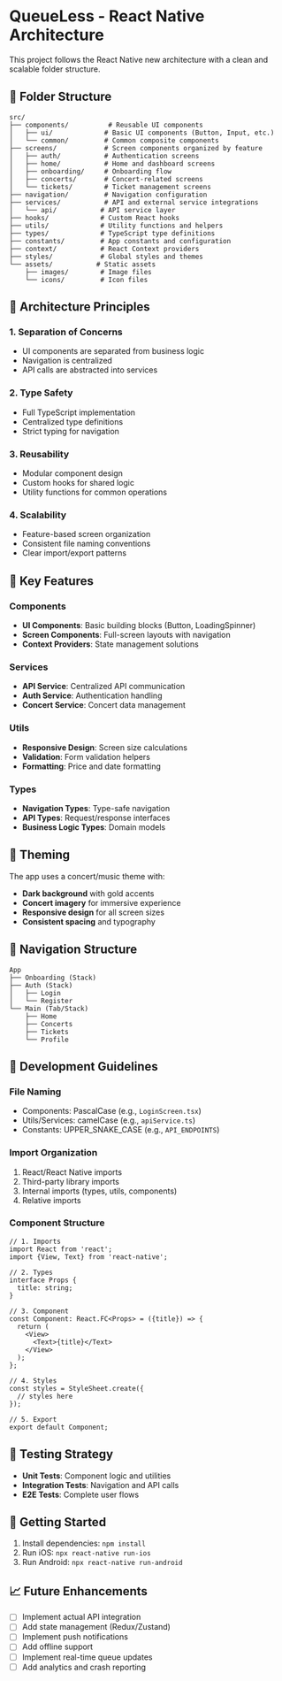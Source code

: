 # QueueLess - React Native Architecture

This project follows the React Native new architecture with a clean and scalable folder structure.

## 📁 Folder Structure

```
src/
├── components/          # Reusable UI components
│   ├── ui/             # Basic UI components (Button, Input, etc.)
│   └── common/         # Common composite components
├── screens/            # Screen components organized by feature
│   ├── auth/           # Authentication screens
│   ├── home/           # Home and dashboard screens
│   ├── onboarding/     # Onboarding flow
│   ├── concerts/       # Concert-related screens
│   └── tickets/        # Ticket management screens
├── navigation/         # Navigation configuration
├── services/           # API and external service integrations
│   └── api/           # API service layer
├── hooks/             # Custom React hooks
├── utils/             # Utility functions and helpers
├── types/             # TypeScript type definitions
├── constants/         # App constants and configuration
├── context/           # React Context providers
├── styles/            # Global styles and themes
└── assets/           # Static assets
    ├── images/        # Image files
    └── icons/         # Icon files
```

## 🎯 Architecture Principles

### 1. **Separation of Concerns**
- UI components are separated from business logic
- Navigation is centralized
- API calls are abstracted into services

### 2. **Type Safety**
- Full TypeScript implementation
- Centralized type definitions
- Strict typing for navigation

### 3. **Reusability**
- Modular component design
- Custom hooks for shared logic
- Utility functions for common operations

### 4. **Scalability**
- Feature-based screen organization
- Consistent file naming conventions
- Clear import/export patterns

## 🚀 Key Features

### Components
- **UI Components**: Basic building blocks (Button, LoadingSpinner)
- **Screen Components**: Full-screen layouts with navigation
- **Context Providers**: State management solutions

### Services
- **API Service**: Centralized API communication
- **Auth Service**: Authentication handling
- **Concert Service**: Concert data management

### Utils
- **Responsive Design**: Screen size calculations
- **Validation**: Form validation helpers
- **Formatting**: Price and date formatting

### Types
- **Navigation Types**: Type-safe navigation
- **API Types**: Request/response interfaces
- **Business Logic Types**: Domain models

## 🎨 Theming

The app uses a concert/music theme with:
- **Dark background** with gold accents
- **Concert imagery** for immersive experience
- **Responsive design** for all screen sizes
- **Consistent spacing** and typography

## 📱 Navigation Structure

```
App
├── Onboarding (Stack)
├── Auth (Stack)
│   ├── Login
│   └── Register
└── Main (Tab/Stack)
    ├── Home
    ├── Concerts
    ├── Tickets
    └── Profile
```

## 🔧 Development Guidelines

### File Naming
- Components: PascalCase (e.g., `LoginScreen.tsx`)
- Utils/Services: camelCase (e.g., `apiService.ts`)
- Constants: UPPER_SNAKE_CASE (e.g., `API_ENDPOINTS`)

### Import Organization
1. React/React Native imports
2. Third-party library imports
3. Internal imports (types, utils, components)
4. Relative imports

### Component Structure
```tsx
// 1. Imports
import React from 'react';
import {View, Text} from 'react-native';

// 2. Types
interface Props {
  title: string;
}

// 3. Component
const Component: React.FC<Props> = ({title}) => {
  return (
    <View>
      <Text>{title}</Text>
    </View>
  );
};

// 4. Styles
const styles = StyleSheet.create({
  // styles here
});

// 5. Export
export default Component;
```

## 🧪 Testing Strategy

- **Unit Tests**: Component logic and utilities
- **Integration Tests**: Navigation and API calls
- **E2E Tests**: Complete user flows

## 🚀 Getting Started

1. Install dependencies: `npm install`
2. Run iOS: `npx react-native run-ios`
3. Run Android: `npx react-native run-android`

## 📈 Future Enhancements

- [ ] Implement actual API integration
- [ ] Add state management (Redux/Zustand)
- [ ] Implement push notifications
- [ ] Add offline support
- [ ] Implement real-time queue updates
- [ ] Add analytics and crash reporting
